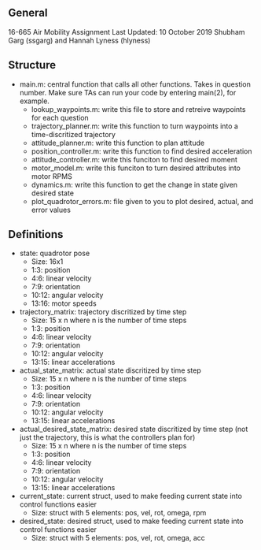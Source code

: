 ## General
16-665 Air Mobility Assignment
Last Updated: 10 October 2019
Shubham Garg (ssgarg) and Hannah Lyness (hlyness)

## Structure
* main.m: central function that calls all other functions. Takes in question number. Make sure TAs can run your code by entering main(2), for example.
   * lookup_waypoints.m: write this file to store and retreive waypoints for each question
   * trajectory_planner.m: write this function to turn waypoints into a time-discritized trajectory
   * attitude_planner.m: write this function to plan attitude
   * position_controller.m: write this function to find desired acceleration
   * attitude_controller.m: write this funciton to find desired moment
   * motor_model.m: write this funciton to turn desired attributes into motor RPMS
   * dynamics.m: write this function to get the change in state given desired state
   * plot_quadrotor_errors.m: file given to you to plot desired, actual, and error values

## Definitions
* state: quadrotor pose 
   * Size: 16x1
   * 1:3: position
   * 4:6: linear velocity
   * 7:9: orientation
   * 10:12: angular velocity
   * 13:16: motor speeds
* trajectory_matrix: trajectory discritized by time step
   * Size: 15 x n where n is the number of time steps
   * 1:3: position
   * 4:6: linear velocity
   * 7:9: orientation
   * 10:12: angular velocity
   * 13:15: linear accelerations
* actual_state_matrix: actual state discritized by time step
   * Size: 15 x n where n is the number of time steps
   * 1:3: position
   * 4:6: linear velocity
   * 7:9: orientation
   * 10:12: angular velocity
   * 13:15: linear accelerations
* actual_desired_state_matrix: desired state discritized by time step (not just the trajectory, this is what the controllers plan for)
   * Size: 15 x n where n is the number of time steps
   * 1:3: position
   * 4:6: linear velocity
   * 7:9: orientation
   * 10:12: angular velocity
   * 13:15: linear accelerations
* current_state: current struct, used to make feeding current state into control functions easier
   * Size: struct with 5 elements: pos, vel, rot, omega, rpm
* desired_state: desired struct, used to make feeding current state into control functions easier
   * Size: struct with 5 elements: pos, vel, rot, omega, acc
